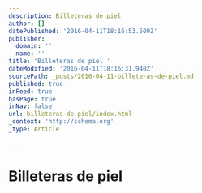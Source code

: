```yaml
---
description: Billeteras de piel
author: []
datePublished: '2016-04-11T18:16:53.509Z'
publisher:
  domain: ''
  name: ''
title: 'Billeteras de piel '
dateModified: '2016-04-11T18:16:31.940Z'
sourcePath: _posts/2016-04-11-billeteras-de-piel.md
published: true
inFeed: true
hasPage: true
inNav: false
url: billeteras-de-piel/index.html
_context: 'http://schema.org'
_type: Article

---
```

# Billeteras de piel